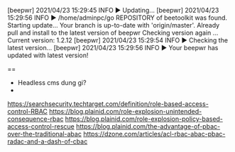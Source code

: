 [beepwr] 2021/04/23 15:29:45 INFO     ▶ Updating...
[beepwr] 2021/04/23 15:29:56 INFO     ▶ /home/adminpc/go
REPOSITORY of beetoolkit was found. Starting update...
Your branch is up-to-date with 'origin/master'.
Already pull and install to the latest version of beepwr
Checking version again ...
Current version:  1.2.12
[beepwr] 2021/04/23 15:29:54 INFO     ▶ Checking the latest version...
[beepwr] 2021/04/23 15:29:56 INFO     ▶ Your beepwr has updated with latest version!

==
- Headless cms dung gi?
-
https://searchsecurity.techtarget.com/definition/role-based-access-control-RBAC
https://blog.plainid.com/role-explosion-unintended-consequence-rbac
https://blog.plainid.com/role-explosion-policy-based-access-control-rescue
https://blog.plainid.com/the-advantage-of-pbac-over-the-traditional-abac
https://dzone.com/articles/acl-rbac-abac-pbac-radac-and-a-dash-of-cbac